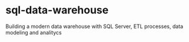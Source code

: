 # sql-data-warehouse
Building a modern data warehouse with SQL Server, ETL processes, data modeling and analitycs
